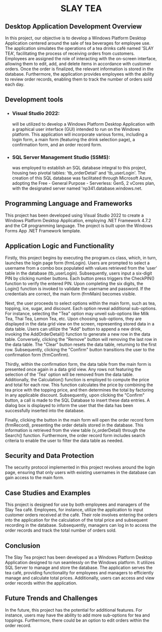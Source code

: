 <div id="top"></div>

<p align="center">
  <h1 align="center">SLAY TEA</h1>
</p>

## Desktop Application Development Overview

In this project, our objective is to develop a Windows Platform Desktop Application centered around the sale of tea beverages for employee use. The application simulates the operations of a tea drinks café named 'SLAY TEA', facilitating the process of receiving orders from customers. Employees are assigned the role of interacting with the on-screen interface, allowing them to edit, add, and delete items in accordance with customer orders. Once the order is finalized, the relevant information is stored in the database. Furthermore, the application provides employees with the ability to review order records, enabling them to track the number of orders sold each day. 

## Development tools  
- ### Visual Studio 2022:
  will be utilized to develop a Windows Platform Desktop Application with a graphical user interface (GUI) intended to run on the Windows platform. This application will incorporate various forms, including a login form, a main form (featuring the drink selection page), a confirmation form, and an order record form. 
- ### SQL Server Management Studio (SSMS):
  was employed to establish an SQL database integral to this project, housing two pivotal tables: 'tb_orderDetail' and 
'tb_userLogin'. The creation of this SQL database was facilitated through Microsoft Azure, adopting the Free - General Purpose - Serverless: Gen5, 2 vCores plan, with the designated server named 'np341.database.windows.net. 
 
## Programming Language and Frameworks 
This project has been developed using Visual Studio 2022 to create a Windows Platform Desktop Application, employing .NET Framework 4.7.2 and the C# programming language. The project is built upon the Windows Forms App .NET Framework template. 

## Application Logic and Functionality 
Firstly, this project begins by executing the program.cs class, which, in turn, launches the login page form (frmLogin). Users are prompted to select a username from a combo box populated with values retrieved from the 'user' table in the database (tb_userLogin). Subsequently, users input a six-digit PIN by clicking number buttons. Each button press triggers the CheckPIN() function to verify the entered PIN. Upon completing the six digits, the Login() function is invoked to validate the username and password. If the credentials are correct, the main form (frmMain) becomes visible. 

Next, the user proceeds to select options within the main form, such as tea, topping, ice, sugar, and discount. Each option reveal additional sub-options. For instance, selecting the "Tea" option may unveil sub-options like Milk Tea, Thai Tea, Lemon Tea, etc. Upon choosing sub-options, they are displayed in the data grid view on the screen, representing stored data in a data table. Users can utilize the "Add" button to append a new drink, invoking the AddOrderDetail() function to generate a new row in the data table. Conversely, clicking the "Remove" button will removing the last row in the data table. The "Clear" button resets the data table, returning to the first row. Subsequently, clicking the "Confirm" button transitions the user to the confirmation form (frmConfirm). 

Thirdly, within the confirmation form, the data table from the main form is presented once again in a data grid view. Any rows not featuring the selection of the 'Tea' option will be removed from the data table. Additionally, the Calculation() function is employed to compute the price and total for each row. This function calculates the price by combining the tea price with the topping price, and then determines the total by factoring in any applicable discount. Subsequently, upon clicking the "Confirm" button, a call is made to the SQL Database to insert these data entries. A dialog box is displayed to inform the user that the data has been successfully inserted into the database. 

Finally, clicking the    button in the main form will open the order record form (frmRecord), presenting the order details stored in the database. This information is retrieved from the view table (v_orderDetail) through the Search() function. Furthermore, the order record form includes search criteria to enable the user to filter the data table as needed.  

## Security and Data Protection 
The security protocol implemented in this project revolves around the login page, ensuring that only users with existing usernames in the database can gain access to the main form. 
 
## Case Studies and Examples 
This project is designed for use by both employees and managers of the Slay Tea café. 
Employees, for instance, utilize the application to input customer orders received at the café. Their role involves entering the orders into the application for the calculation of the total price and subsequent recording in the database. Subsequently, managers can log in to access the order records and track the total number of orders sold. 
 
## Conclusion 
The Slay Tea project has been developed as a Windows Platform Desktop Application designed to run seamlessly on the Windows platform. It utilizes SQL Server to manage and store the database. The application serves the tea café, providing functionality for employees and managers to efficiently manage and calculate total prices. Additionally, users can access and view order records within the application. 
 
## Future Trends and Challenges 
In the future, this project has the potential for additional features. For instance, users may have the ability to add more sub-options for tea and toppings. Furthermore, there could be an option to edit orders within the order record. 
